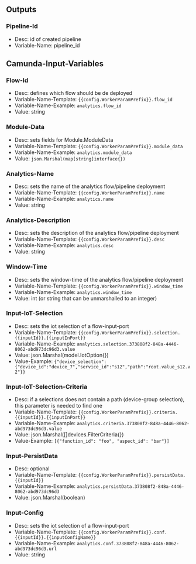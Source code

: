 ## Outputs

### Pipeline-Id

- Desc: id of created pipeline
- Variable-Name: pipeline_id

## Camunda-Input-Variables

### Flow-Id

- Desc: defines which flow should be de deployed
- Variable-Name-Template: `{{config.WorkerParamPrefix}}.flow_id`
- Variable-Name-Example: `analytics.flow_id`
- Value: string

### Module-Data

- Desc: sets fields for Module.ModuleData
- Variable-Name-Template: `{{config.WorkerParamPrefix}}.module_data`
- Variable-Name-Example: `analytics.module_data`
- Value: `json.Marshal(map[string]interface{})`

### Analytics-Name

- Desc: sets the name of the analytics flow/pipeline deployment
- Variable-Name-Template: `{{config.WorkerParamPrefix}}.name`
- Variable-Name-Example: `analytics.name`
- Value: string

### Analytics-Description

- Desc: sets the description of the analytics flow/pipeline deployment
- Variable-Name-Template: `{{config.WorkerParamPrefix}}.desc`
- Variable-Name-Example: `analytics.desc`
- Value: string


### Window-Time

- Desc: sets the window-time of the analytics flow/pipeline deployment
- Variable-Name-Template: `{{config.WorkerParamPrefix}}.window_time`
- Variable-Name-Example: `analytics.window_time`
- Value: int (or string that can be unmarshalled to an integer)

### Input-IoT-Selection

- Desc: sets the iot selection of a flow-input-port
- Variable-Name-Template: `{{config.WorkerParamPrefix}}.selection.{{inputId}}.{{inputInPort}}`
- Variable-Name-Example: `analytics.selection.373808f2-848a-4446-8062-abd973dc96d3.value`
- Value: json.Marshal(model.IotOption{})
- Value-Example: `{"device_selection":{"device_id":"device_7","service_id":"s12","path":"root.value_s12.v2"}}`

### Input-IoT-Selection-Criteria

- Desc: if a selections does not contain a path (device-group selection), this parameter is needed to find one
- Variable-Name-Template: `{{config.WorkerParamPrefix}}.criteria.{{inputId}}.{{inputInPort}}`
- Variable-Name-Example: `analytics.criteria.373808f2-848a-4446-8062-abd973dc96d3.value`
- Value: json.Marshal([]devices.FilterCriteria{})
- Value-Example: `[{"function_id": "foo", "aspect_id": "bar"}]`

### Input-PersistData

- Desc: optional
- Variable-Name-Template: `{{config.WorkerParamPrefix}}.persistData.{{inputId}}`
- Variable-Name-Example: `analytics.persistData.373808f2-848a-4446-8062-abd973dc96d3`
- Value: json.Marshal(boolean)

### Input-Config

- Desc: sets the iot selection of a flow-input-port
- Variable-Name-Template: `{{config.WorkerParamPrefix}}.conf.{{inputId}}.{{inputConfigName}}`
- Variable-Name-Example: `analytics.conf.373808f2-848a-4446-8062-abd973dc96d3.url`
- Value: string
